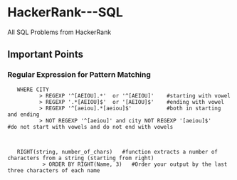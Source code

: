 # HackerRank---SQL
All SQL Problems from HackerRank

## Important Points ## 

### Regular Expression for Pattern Matching ###
                 
       WHERE CITY 
              > REGEXP '^[AEIOU].*'  or '^[AEIOU]'    #starting with vowel
              > REGEXP '.*[AEIOU]$'  or '[AEIOU]$'    #ending with vowel
              > REGEXP '^[aeiou].*[aeiou]$'           #both in starting and ending
              > NOT REGEXP '^[aeiou]' and city NOT REGEXP '[aeiou]$'     #do not start with vowels and do not end with vowels
              
              
              
       RIGHT(string, number_of_chars)   #function extracts a number of characters from a string (starting from right)
               > ORDER BY RIGHT(Name, 3)   #Order your output by the last three characters of each name 
                   
       
                             
                
